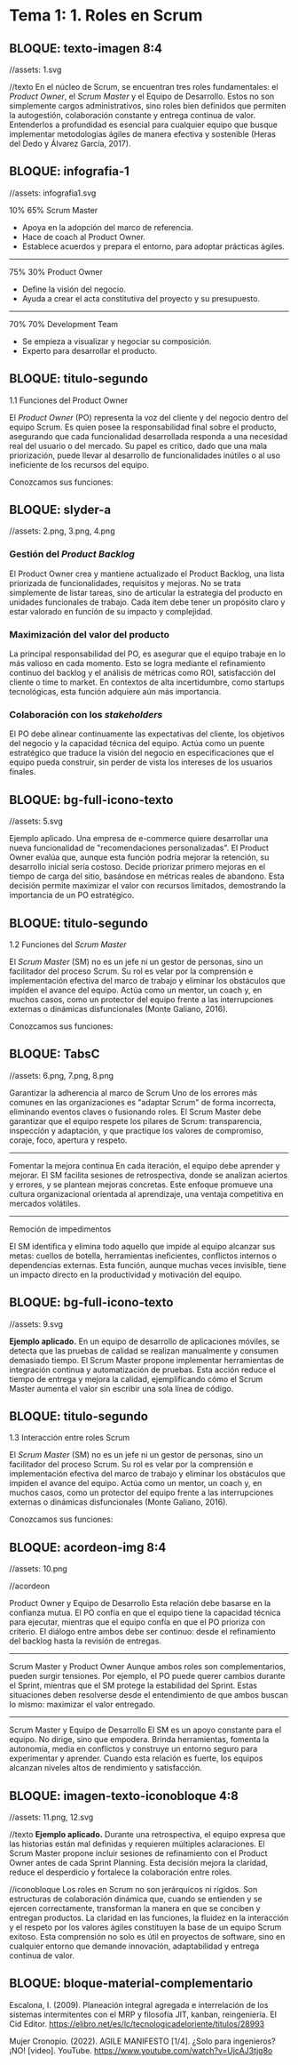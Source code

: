 # Tema 1: 1. Roles en Scrum

<!-- 
RUTA DE ASSETS: @/assets/curso/tema1/
DISEÑO DE REFERENCIA: tema1.png
-->


## BLOQUE: texto-imagen 8:4
//assets: 1.svg

//texto
En el núcleo de Scrum, se encuentran tres roles fundamentales: el *Product Owner*, el *Scrum Master* y el Equipo de Desarrollo. Estos no son simplemente cargos administrativos, sino roles bien definidos que permiten la autogestión, colaboración constante y entrega continua de valor. Entenderlos a profundidad es esencial para cualquier equipo que busque implementar metodologías ágiles de manera efectiva y sostenible (Heras del Dedo y Álvarez García, 2017).



## BLOQUE: infografia-1
//assets: infografia1.svg

10% 65%
Scrum Master
- Apoya en la adopción del marco de referencia.
- Hace de coach al Product Owner.
- Establece acuerdos y prepara el entorno, para adoptar prácticas ágiles.
  
---
75% 30%
Product Owner
- Define la visión del negocio.
- Ayuda a crear el acta constitutiva del proyecto y su presupuesto.
  
---

70% 70%
Development Team
- Se empieza a visualizar y negociar su composición.
- Experto para desarrollar el producto.

## BLOQUE: titulo-segundo

1.1 Funciones del Product Owner

El *Product Owner* (PO) representa la voz del cliente y del negocio dentro del equipo Scrum. Es quien posee la responsabilidad final sobre el producto, asegurando que cada funcionalidad desarrollada responda a una necesidad real del usuario o del mercado. Su papel es crítico, dado que una mala priorización, puede llevar al desarrollo de funcionalidades inútiles o al uso ineficiente de los recursos del equipo.

Conozcamos sus funciones:

## BLOQUE: slyder-a
//assets: 2.png, 3.png, 4.png

### Gestión del *Product Backlog*
El Product Owner crea y mantiene actualizado el Product Backlog, una lista priorizada de funcionalidades, requisitos y mejoras. No se trata simplemente de listar tareas, sino de articular la estrategia del producto en unidades funcionales de trabajo. Cada ítem debe tener un propósito claro y estar valorado en función de su impacto y complejidad.

### Maximización del valor del producto
La principal responsabilidad del PO, es asegurar que el equipo trabaje en lo más valioso en cada momento. Esto se logra mediante el refinamiento continuo del backlog y el análisis de métricas como ROI, satisfacción del cliente o time to market. En contextos de alta incertidumbre, como startups tecnológicas, esta función adquiere aún más importancia.

### Colaboración con los *stakeholders*
El PO debe alinear continuamente las expectativas del cliente, los objetivos del negocio y la capacidad técnica del equipo. Actúa como un puente estratégico que traduce la visión del negocio en especificaciones que el equipo pueda construir, sin perder de vista los intereses de los usuarios finales.

## BLOQUE: bg-full-icono-texto

//assets: 5.svg

Ejemplo aplicado. Una empresa de e-commerce quiere desarrollar una nueva funcionalidad de "recomendaciones personalizadas". El Product Owner evalúa que, aunque esta función podría mejorar la retención, su desarrollo inicial sería costoso. Decide priorizar primero mejoras en el tiempo de carga del sitio, basándose en métricas reales de abandono. Esta decisión permite maximizar el valor con recursos limitados, demostrando la importancia de un PO estratégico.

## BLOQUE: titulo-segundo

1.2 Funciones del *Scrum Master*

El *Scrum Master* (SM) no es un jefe ni un gestor de personas, sino un facilitador del proceso Scrum. Su rol es velar por la comprensión e implementación efectiva del marco de trabajo y eliminar los obstáculos que impiden el avance del equipo. Actúa como un mentor, un coach y, en muchos casos, como un protector del equipo frente a las interrupciones externas o dinámicas disfuncionales (Monte Galiano, 2016).

Conozcamos sus funciones:

## BLOQUE: TabsC
//assets: 6.png, 7.png, 8.png

Garantizar la adherencia al marco de Scrum
  Uno de los errores más comunes en las organizaciones es "adaptar Scrum" de forma incorrecta, eliminando eventos claves o fusionando roles. El Scrum Master debe garantizar que el equipo respete los pilares de Scrum: transparencia, inspección y adaptación, y que practique los valores de compromiso, coraje, foco, apertura y respeto.

---

Fomentar la mejora continua
  En cada iteración, el equipo debe aprender y mejorar. El SM facilita sesiones de retrospectiva, donde se analizan aciertos y errores, y se plantean mejoras concretas. Este enfoque promueve una cultura organizacional orientada al aprendizaje, una ventaja competitiva en mercados volátiles.

---

Remoción de impedimentos

  El SM identifica y elimina todo aquello que impide al equipo alcanzar sus metas: cuellos de botella, herramientas ineficientes, conflictos internos o dependencias externas. Esta función, aunque muchas veces invisible, tiene un impacto directo en la productividad y motivación del equipo.


## BLOQUE: bg-full-icono-texto

//assets: 9.svg

**Ejemplo aplicado.** En un equipo de desarrollo de aplicaciones móviles, se detecta que las pruebas de calidad se realizan manualmente y consumen demasiado tiempo. El Scrum Master propone implementar herramientas de integración continua y automatización de pruebas. Esta acción reduce el tiempo de entrega y mejora la calidad, ejemplificando cómo el Scrum Master aumenta el valor sin escribir una sola línea de código.


## BLOQUE: titulo-segundo

1.3 Interacción entre roles Scrum

El *Scrum Master* (SM) no es un jefe ni un gestor de personas, sino un facilitador del proceso Scrum. Su rol es velar por la comprensión e implementación efectiva del marco de trabajo y eliminar los obstáculos que impiden el avance del equipo. Actúa como un mentor, un coach y, en muchos casos, como un protector del equipo frente a las interrupciones externas o dinámicas disfuncionales (Monte Galiano, 2016).

Conozcamos sus funciones:

## BLOQUE: acordeon-img 8:4
//assets: 10.png


//acordeon

Product Owner y Equipo de Desarrollo
  Esta relación debe basarse en la confianza mutua. El PO confía en que el equipo tiene la capacidad técnica para ejecutar, mientras que el equipo confía en que el PO prioriza con criterio. El diálogo entre ambos debe ser continuo: desde el refinamiento del backlog hasta la revisión de entregas.

---

Scrum Master y Product Owner
  Aunque ambos roles son complementarios, pueden surgir tensiones. Por ejemplo, el PO puede querer cambios durante el Sprint, mientras que el SM protege la estabilidad del Sprint. Estas situaciones deben resolverse desde el entendimiento de que ambos buscan lo mismo: maximizar el valor entregado.

---

Scrum Master y Equipo de Desarrollo
  El SM es un apoyo constante para el equipo. No dirige, sino que empodera. Brinda herramientas, fomenta la autonomía, media en conflictos y construye un entorno seguro para experimentar y aprender. Cuando esta relación es fuerte, los equipos alcanzan niveles altos de rendimiento y satisfacción.

## BLOQUE: imagen-texto-iconobloque 4:8
//assets: 11.png, 12.svg

//texto
**Ejemplo aplicado.** Durante una retrospectiva, el equipo expresa que las historias están mal definidas y requieren múltiples aclaraciones. El Scrum Master propone incluir sesiones de refinamiento con el Product Owner antes de cada Sprint Planning. Esta decisión mejora la claridad, reduce el desperdicio y fortalece la colaboración entre roles.

//iconobloque
Los roles en Scrum no son jerárquicos ni rígidos. Son estructuras de colaboración dinámica que, cuando se entienden y se ejercen correctamente, transforman la manera en que se conciben y entregan productos. La claridad en las funciones, la fluidez en la interacción y el respeto por los valores ágiles constituyen la base de un equipo Scrum exitoso. Esta comprensión no solo es útil en proyectos de software, sino en cualquier entorno que demande innovación, adaptabilidad y entrega continua de valor.


## BLOQUE: bloque-material-complementario

Escalona, I. (2009). Planeación integral agregada e interrelación de los sistemas intermitentes con el MRP y filosofía JIT, kanban, reingeniería. El Cid Editor. https://elibro.net/es/lc/tecnologicadeloriente/titulos/28993 

Mujer Cronopio. (2022). AGILE MANIFESTO [1/4]. ¿Solo para ingenieros? ¡NO! [video]. YouTube. https://www.youtube.com/watch?v=UjcAJ3tjg8o 